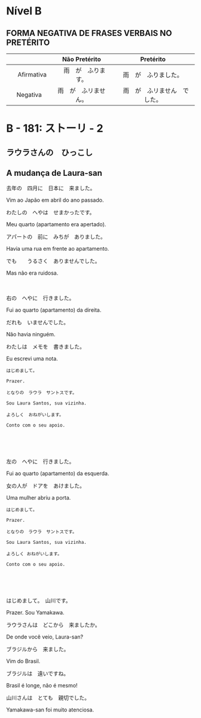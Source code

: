 # Nível B


## FORMA NEGATIVA DE FRASES VERBAIS NO PRETÉRITO

| | Não Pretérito | Pretérito |
|:---:|:----------:|:-------:|
|　Afirmativa　|　雨　が　ふります。 | 雨　が　ふりました。|
| Negativa | 雨　が　ふリません。|　雨　が　ふリません　でした。 | 






# B - 181: ストーリ - 2
## ラウラさんの　ひっこし
## A mudança de Laura-san

去年の　四月に　日本に　来ました。

Vim ao Japão em abril do ano passado.

わたしの　へやは　せまかったです。

Meu quarto (apartamento era apertado).

アパートの　前に　みちが　ありました。

Havia uma rua em frente ao apartamento.

でも　　うるさく　ありませんでした。

Mas não era ruidosa.
<br><br><br>



右の　へやに　行きました。

Fui ao quarto (apartamento) da direita.

だれも　いませんでした。

Não havia ninguém.

わたしは　メモを　書きました。

Eu escrevi uma nota.

    はじめまして。

    Prazer.

    となりの　ラウラ　サントスです。

    Sou Laura Santos, sua vizinha.

    よろしく　おねがいします。

    Conto com o seu apoio.
<br><br><br>



左の　へやに　行きました。

Fui ao quarto (apartamento) da esquerda.

女の人が　ドアを　あけました。

Uma mulher abriu a porta.

    はじめまして。

    Prazer.

    となりの　ラウラ　サントスです。

    Sou Laura Santos, sua vizinha.

    よろしく おねがいします。
    
    Conto com o seu apoio.
<br><br><br>



はじめまして。　山川です。

Prazer. Sou Yamakawa.

ラウラさんは　どこから　来ましたか。

De onde você veio, Laura-san?

ブラジルから　来ました。

Vim do Brasil.

ブラジルは　遠いですね。

Brasil é longe, não é mesmo!

山川さんは　とても　親切でした。

Yamakawa-san foi muito atenciosa.